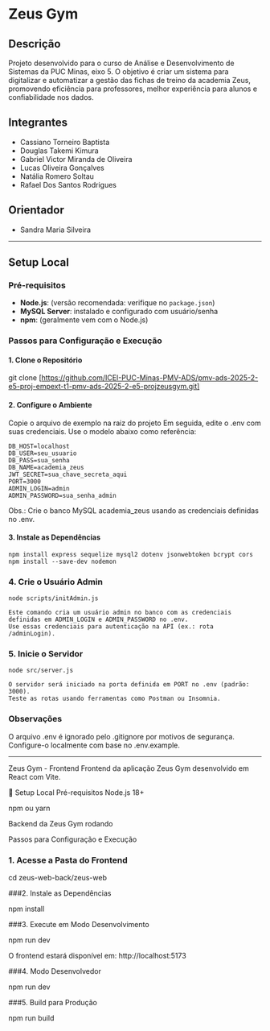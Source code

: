 # Zeus Gym

## Descrição
Projeto desenvolvido para o curso de Análise e Desenvolvimento de Sistemas da PUC Minas, eixo 5. O objetivo é criar um sistema para digitalizar e automatizar a gestão das fichas de treino da academia Zeus, promovendo eficiência para professores, melhor experiência para alunos e confiabilidade nos dados.

## Integrantes
- Cassiano Torneiro Baptista
- Douglas Takemi Kimura
- Gabriel Victor Miranda de Oliveira
- Lucas Oliveira Gonçalves
- Natália Romero Soltau
- Rafael Dos Santos Rodrigues

## Orientador
- Sandra Maria Silveira

---
## Setup Local

### Pré-requisitos
- **Node.js**: (versão recomendada: verifique no `package.json`)
- **MySQL Server**: instalado e configurado com usuário/senha
- **npm**: (geralmente vem com o Node.js)

### Passos para Configuração e Execução

#### 1. Clone o Repositório
git clone [https://github.com/ICEI-PUC-Minas-PMV-ADS/pmv-ads-2025-2-e5-proj-empext-t1-pmv-ads-2025-2-e5-projzeusgym.git]

#### 2. Configure o Ambiente
Copie o arquivo de exemplo na raiz do projeto
Em seguida, edite o .env com suas credenciais. Use o modelo abaixo como referência:

```
DB_HOST=localhost
DB_USER=seu_usuario
DB_PASS=sua_senha
DB_NAME=academia_zeus
JWT_SECRET=sua_chave_secreta_aqui
PORT=3000
ADMIN_LOGIN=admin
ADMIN_PASSWORD=sua_senha_admin
```

Obs.: Crie o banco MySQL academia_zeus usando as credenciais definidas no .env.

#### 3. Instale as Dependências

```
npm install express sequelize mysql2 dotenv jsonwebtoken bcrypt cors
npm install --save-dev nodemon
```

### 4. Crie o Usuário Admin
```
node scripts/initAdmin.js

Este comando cria um usuário admin no banco com as credenciais definidas em ADMIN_LOGIN e ADMIN_PASSWORD no .env. 
Use essas credenciais para autenticação na API (ex.: rota /adminLogin).
```

### 5. Inicie o Servidor
```
node src/server.js

O servidor será iniciado na porta definida em PORT no .env (padrão: 3000).
Teste as rotas usando ferramentas como Postman ou Insomnia.
```


### Observações
O arquivo .env é ignorado pelo .gitignore por motivos de segurança. 
Configure-o localmente com base no .env.example.

***
Zeus Gym - Frontend
Frontend da aplicação Zeus Gym desenvolvido em React com Vite.

🚀 Setup Local
Pré-requisitos
Node.js 18+

npm ou yarn

Backend da Zeus Gym rodando

Passos para Configuração e Execução
### 1. Acesse a Pasta do Frontend

cd zeus-web-back/zeus-web

###2. Instale as Dependências

npm install

###3. Execute em Modo Desenvolvimento

npm run dev

O frontend estará disponível em: http://localhost:5173

###4. Modo Desenvolvedor 

npm run dev

###5. Build para Produção

npm run build

